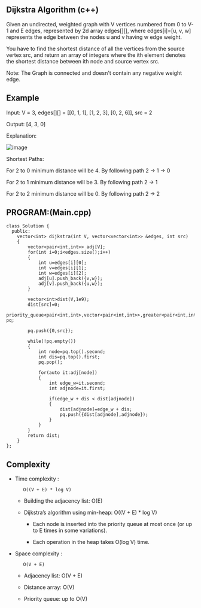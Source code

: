 ## Dijkstra Algorithm (c++)

Given an undirected, weighted graph with V vertices numbered from 0 to V-1 and E edges, represented by 2d array edges[][], where edges[i]=[u, v, w] represents the edge between the nodes u and v having w edge weight.

You have to find the shortest distance of all the vertices from the source vertex src, and return an array of integers where the ith element denotes the shortest distance between ith node and source vertex src.

Note: The Graph is connected and doesn't contain any negative weight edge.

## Example
Input: V = 3, edges[][] = [[0, 1, 1], [1, 2, 3], [0, 2, 6]], src = 2

Output: [4, 3, 0]

Explanation:

![image](https://github.com/user-attachments/assets/5461f3be-f044-4a50-ad5c-6d954d99e829)


Shortest Paths:

For 2 to 0 minimum distance will be 4. By following path 2 -> 1 -> 0

For 2 to 1 minimum distance will be 3. By following path 2 -> 1

For 2 to 2 minimum distance will be 0. By following path 2 -> 2

## PROGRAM:(Main.cpp)
```
class Solution {
  public:
    vector<int> dijkstra(int V, vector<vector<int>> &edges, int src) 
    {
        vector<pair<int,int>> adj[V];
        for(int i=0;i<edges.size();i++)
        {
            int u=edges[i][0];
            int v=edges[i][1];
            int w=edges[i][2];
            adj[u].push_back({v,w});
            adj[v].push_back({u,w});
        }
        
        vector<int>dist(V,1e9);
        dist[src]=0;
        priority_queue<pair<int,int>,vector<pair<int,int>>,greater<pair<int,int>>> pq;
        
        pq.push({0,src});
        
        while(!pq.empty())
        {
            int node=pq.top().second;
            int dis=pq.top().first;
            pq.pop();
            
            for(auto it:adj[node])
            {
                int edge_w=it.second;
                int adjnode=it.first;
                
                if(edge_w + dis < dist[adjnode])
                {
                    dist[adjnode]=edge_w + dis;
                    pq.push({dist[adjnode],adjnode});
                }
            }
        }
        return dist;
    }
};
```
## Complexity
- Time complexity : 
  
         O((V + E) * log V)

   - Building the adjacency list: O(E)

   - Dijkstra’s algorithm using min-heap: O((V + E) * log V)

        - Each node is inserted into the priority queue at most once (or up to E times in some variations).

        - Each operation in the heap takes O(log V) time.

- Space complexity :

         O(V + E)

    - Adjacency list: O(V + E)

    - Distance array: O(V)

    - Priority queue: up to O(V)
